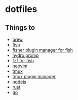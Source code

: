 # dotfiles

## Things to

- [brew]()
- [fish]()
- [fisher plugin manager for fish]()
- [hydro promp]()
- [fzf for fish](https://github.com/jethrokuan/fzf)
- [neovim]()
- [tmux]()
- [tmux plugig manager](https://github.com/tmux-plugins/tpm)
- [nodejs]()
- [rust]()
- [go]()
